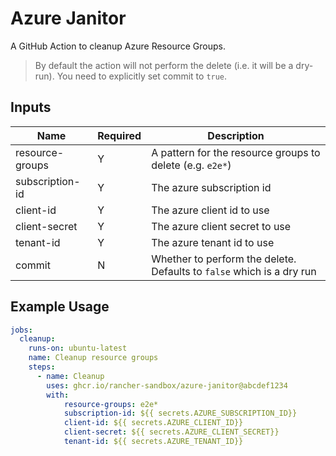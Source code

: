# Azure Janitor

A GitHub Action to cleanup Azure Resource Groups.

> By default the action will not perform the delete (i.e. it will be a dry-run). You need to explicitly set commit to `true`.

## Inputs

| Name            | Required | Description                                                           |
| --------------- | -------- | --------------------------------------------------------------------- |
| resource-groups | Y        | A pattern for the resource groups to delete (e.g. `e2e*`)             |
| subscription-id | Y        | The azure subscription id                                             |
| client-id       | Y        | The azure client id to use                                            |
| client-secret   | Y        | The azure client secret to use                                        |
| tenant-id       | Y        | The azure tenant id to use                                            |
| commit          | N        | Whether to perform the delete. Defaults to `false` which is a dry run |

## Example Usage

```yaml
jobs:
  cleanup:
    runs-on: ubuntu-latest
    name: Cleanup resource groups
    steps:
      - name: Cleanup
        uses: ghcr.io/rancher-sandbox/azure-janitor@abcdef1234
        with:
            resource-groups: e2e*
            subscription-id: ${{ secrets.AZURE_SUBSCRIPTION_ID}}
            client-id: ${{ secrets.AZURE_CLIENT_ID}}
            client-secret: ${{ secrets.AZURE_CLIENT_SECRET}}
            tenant-id: ${{ secrets.AZURE_TENANT_ID}}
```
